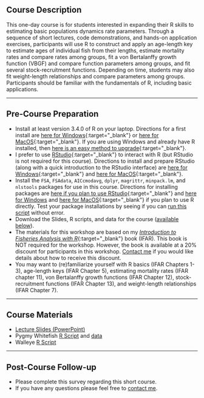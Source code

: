 ## Course Description
This one-day course is for students interested in expanding their R skills to estimating basic populations dynamics rate parameters. Through a sequence of short lectures, code demonstrations, and hands-on application exercises, participants will use R to construct and apply an age-length key to estimate ages of individual fish from their lengths, estimate mortality rates and compare rates among groups, fit a von Bertalanffy growth function (VBGF) and compare function parameters among groups, and fit several stock-recruitment functions. Depending on time, students may also fit weight-length relationships and compare parameters among groups. Participants should be familiar with the fundamentals of R, including basic applications.

----

## Pre-Course Preparation
* Install at least version 3.4.0 of R on your laptop. Directions for a first install are [here for Windows](http://derekogle.com/IFAR/supplements/installations/InstallRWin.html){:target="_blank"} or [here for MacOS](http://derekogle.com/IFAR/supplements/installations/InstallRMac.html){:target="_blank"}. If you are using Windows and already have R installed, then [here is an easy method to upgrade](http://www.r-statistics.com/2015/06/a-step-by-step-screenshots-tutorial-for-upgrading-r-on-windows/){:target="_blank"}.
* I prefer to use [RStudio](https://www.rstudio.com/products/RStudio/){:target="_blank"} to interact with R (but RStudio is not required for this course). Directions to install and prepare RStudio (along with a quick introduction to the RStudio interface) are [here for Windows](http://derekogle.com/IFAR/supplements/installations/InstallRStudioWin.html){:target="_blank"} and [here for MacOS](http://derekogle.com/IFAR/supplements/installations/InstallRStudioMac.html){:target="_blank"}.
* Install the `FSA`, `FSAdata`, `AICcmodavg`, `dplyr`, `magrittr`, `minpack.lm`, and  `nlstools` packages for use in this course. Directions for installing packages are [here if you plan to use RStudio](http://derekogle.com/IFAR/supplements/installations/InstallPackagesRStudio.html){:target="_blank"} and [here for Windows](http://derekogle.com/IFAR/supplements/installations/InstallPackagesRWin.html) and [here for MacOS](http://derekogle.com/IFAR/supplements/installations/InstallPackagesRMac.html){:target="_blank"} if you plan to use R directly. Test your package installations by seeing if you can [run this script](InstallationTester.R) without error.
* Download the Slides, R scripts, and data for the course ([available below](#course-materials)).
* The materials for this workshop are based on my [*Introduction to Fisheries Analysis with R*](http://derekogle.com/IFAR/){:target="_blank"} book (IFAR). This book is NOT required for the workshop. However, the book is available at a 20% discount for participants in this workshop. [Contact me](mailto:derek@derekogle.com) if you would like details about how to receive this discount.
* You may want to (re)familiarize yourself with R basics (IFAR Chapters 1-3), age-length keys (IFAR Chapter 5), estimating mortality rates (IFAR chapter 11), von Bertalanffy growth functions (IFAR Chapter 12), stock-recruitment functions (IFAR Chapter 13), and weight-length relationships (IFAR Chapter 7).

----

## Course Materials
* [Lecture Slides (PowerPoint)](Slides.pptx)
* Pygmy Whitefish [R Script](PWF2016_Student.R) and [data](PWF2016.csv)
* Walleye [R Script](WAERecruitment_Student.R)

----

## Post-Course Follow-up
* Please complete this survey regarding this short course.
* If you have any questions please feel free to [contact me](mailto:derek@derekogle.com).

